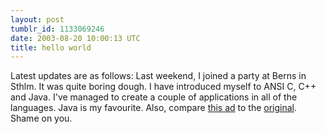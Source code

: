 ```yaml
---
layout: post
tumblr_id: 1133069246
date: 2003-08-20 10:00:13 UTC
title: hello world
---
```


Latest updates are as follows: Last weekend, I joined a party at Berns in Sthlm. It was quite boring dough. I have introduced myself to ANSI C, C++ and Java. I've managed to create a couple of applications in all of the languages. Java is my favourite. Also, compare <a href="javascript:showme('stuff/kampanj_cinderella.gif&#38;lay=clean')">this ad</a> to the <a href="http://oneartrow.com/Pages/BonV_Normandie.html" target="_blank">original</a>. Shame on you.
